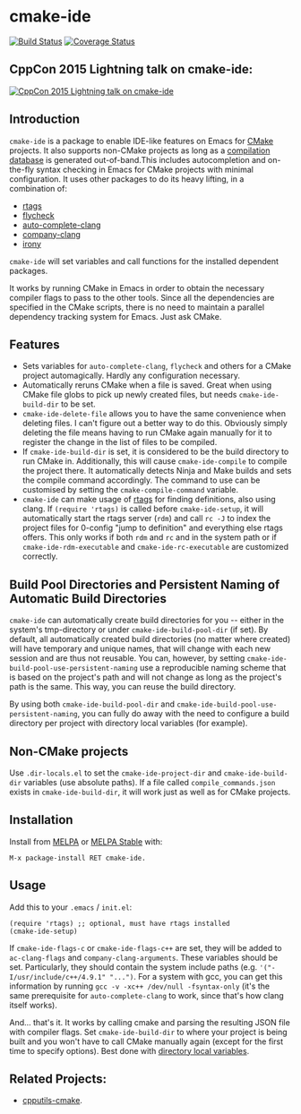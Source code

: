 cmake-ide
==========

[![Build Status](https://travis-ci.org/atilaneves/cmake-ide.svg?branch=master)](https://travis-ci.org/atilaneves/cmake-ide)
[![Coverage Status](https://coveralls.io/repos/github/atilaneves/cmake-ide/badge.svg?branch=master)](https://coveralls.io/github/atilaneves/cmake-ide?branch=master)

CppCon 2015 Lightning talk on cmake-ide:
----------------------------------------

[![CppCon 2015 Lightning talk on cmake-ide](http://img.youtube.com/vi/5FQwQ0QWBTU/0.jpg)](http://www.youtube.com/watch?v=5FQwQ0QWBTU "Emacs as a C++ IDE")

Introduction
------------

`cmake-ide` is a package to enable IDE-like features on Emacs for
[CMake](http://www.cmake.org/) projects. It also supports non-CMake
projects as long as a
[compilation database](http://clang.llvm.org/docs/JSONCompilationDatabase.html)
is generated out-of-band.This includes autocompletion and on-the-fly
syntax checking in Emacs for CMake projects with minimal
configuration. It uses other packages to do its heavy lifting, in a
combination of:

* [rtags](https://github.com/Andersbakken/rtags)
* [flycheck](https://github.com/flycheck/flycheck)
* [auto-complete-clang](https://github.com/brianjcj/auto-complete-clang)
* [company-clang](https://github.com/company-mode/company-mode/blob/master/company-clang.el)
* [irony](https://github.com/Sarcasm/irony-mode)

`cmake-ide` will set variables and call functions for the installed
dependent packages.

It works by running CMake in Emacs in order to obtain the necessary
compiler flags to pass to the other tools. Since all
the dependencies are specified in the CMake scripts, there is no
need to maintain a parallel dependency tracking system for Emacs.
Just ask CMake.

Features
--------
* Sets variables for `auto-complete-clang`, `flycheck` and others for a CMake
  project automagically. Hardly any configuration necessary.
* Automatically reruns CMake when a file is saved. Great when using
CMake file globs to pick up newly created files, but needs
`cmake-ide-build-dir` to be set.
* `cmake-ide-delete-file` allows you to have the same convenience when
deleting files. I can't figure out a better way to do this. Obviously
simply deleting the file means having to run CMake again manually for
it to register the change in the list of files to be compiled.
* If `cmake-ide-build-dir` is set, it is considered to be the build
directory to run CMake in. Additionally, this will cause
`cmake-ide-compile` to compile the project there. It automatically
detects Ninja and Make builds and sets the compile command
accordingly. The command to use can be customised by setting
the `cmake-compile-command` variable.
* `cmake-ide` can make usage of
[rtags](https://github.com/Andersbakken/rtags) for finding
definitions, also using clang. If `(require 'rtags)` is called before
`cmake-ide-setup`, it will automatically start the rtags server (`rdm`)
and call `rc -J` to index the project files for 0-config "jump to
definition" and everything else rtags offers.  This only works if both
`rdm` and `rc` and in the system path or if `cmake-ide-rdm-executable`
and `cmake-ide-rc-executable` are customized correctly.

Build Pool Directories and Persistent Naming of Automatic Build Directories
-----------------------------------------------------------------------------------

`cmake-ide` can automatically create build directories for you -- either in the system's
tmp-directory or under `cmake-ide-build-pool-dir` (if set). By default, all automatically
created build directories (no matter where created) will have temporary and unique names,
that will change with each new session and are thus not reusable. You can, however, by
setting `cmake-ide-build-pool-use-persistent-naming` use a reproducible naming scheme that
is based on the project's path and will not change as long as the project's path is the
same. This way, you can reuse the build directory.

By using both `cmake-ide-build-pool-dir` and `cmake-ide-build-pool-use-persistent-naming`,
you can fully do away with the need to configure a build directory per project with directory
local variables (for example).

Non-CMake projects
------------------

Use `.dir-locals.el` to set the `cmake-ide-project-dir` and `cmake-ide-build-dir` variables
(use absolute paths). If a file called `compile_commands.json` exists in `cmake-ide-build-dir`,
it will work just as well as for CMake projects.


Installation
------------

Install from [MELPA](https://melpa.org) or [MELPA Stable](https://stable.melpa.org/) with:

    M-x package-install RET cmake-ide.


Usage
-----

Add this to your `.emacs` / `init.el`:

    (require 'rtags) ;; optional, must have rtags installed
    (cmake-ide-setup)

If `cmake-ide-flags-c` or `cmake-ide-flags-c++` are set, they will be
added to `ac-clang-flags` and `company-clang-arguments`.  These
variables should be set. Particularly, they should contain the system
include paths (e.g. `'("-I/usr/include/c++/4.9.1" "...")`. For a
system with gcc, you can get this information by running `gcc -v -xc++
/dev/null -fsyntax-only` (it's the same prerequisite for
`auto-complete-clang` to work, since that's how clang itself works).

And... that's it. It works by calling cmake and parsing the resulting
JSON file with compiler flags.  Set `cmake-ide-build-dir` to where your
project is being built and you won't have to call CMake manually again (except
for the first time to specify options). Best done with
[directory local variables](https://www.gnu.org/software/emacs/manual/html_node/emacs/Directory-Variables.html).


Related Projects:
----------------
* [cpputils-cmake](https://github.com/redguardtoo/cpputils-cmake).
